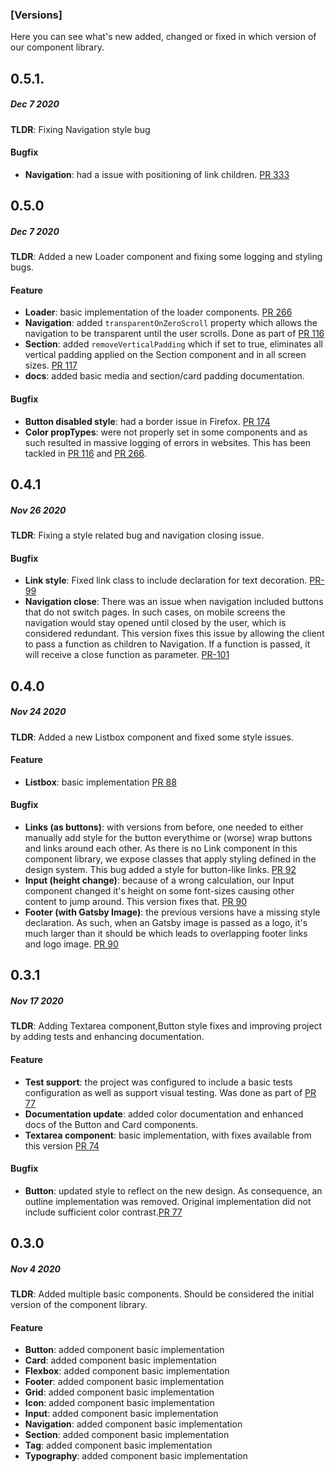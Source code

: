 ### [Versions]

Here you can see what's new added, changed or fixed in which version of our component library.

## 0.5.1.
##### _Dec 7 2020_

**TLDR**: Fixing Navigation style bug

#### Bugfix

- **Navigation**: had a issue with positioning of link children. [PR 333](https://github.com/crocoder-dev/monorepo/pull/333)


## 0.5.0

##### _Dec 7 2020_

**TLDR**: Added a new Loader component and fixing some logging and styling bugs.

#### Feature

- **Loader**: basic implementation of the loader components. [PR 266](https://github.com/crocoder-dev/monorepo/pull/266)
- **Navigation**: added `transparentOnZeroScroll` property which allows the navigation to be transparent until the user 
scrolls. Done as part of [PR 116](https://github.com/crocoder-dev/monorepo/pull/116)
- **Section**: added `removeVerticalPadding` which if set to true, eliminates all vertical padding applied on the Section component and in all screen sizes. [PR 117](https://github.com/crocoder-dev/monorepo/pull/117)
- **docs**: added basic media and section/card padding documentation.

#### Bugfix

- **Button disabled style**: had a border issue in Firefox. [PR 174](https://github.com/crocoder-dev/monorepo/pull/174)
- **Color propTypes**: were not properly set in some components and as such resulted in massive logging of errors in websites. This has been tackled in [PR 116](https://github.com/crocoder-dev/monorepo/pull/116) and [PR 266](https://github.com/crocoder-dev/monorepo/pull/266).

## 0.4.1

##### _Nov 26 2020_

**TLDR**: Fixing a style related bug and navigation closing issue.

#### Bugfix

- **Link style**: Fixed link class to include declaration for text decoration. [PR-99](https://github.com/crocoder-dev/monorepo/pull/99)
- **Navigation close**: There was an issue when navigation included buttons that do not switch pages. In such cases, on mobile screens the navigation would stay opened until closed by the user, which is considered redundant. This version fixes this issue by allowing the client to pass a function as children to Navigation. If a function is passed, it will receive a close function as parameter. [PR-101](https://github.com/crocoder-dev/monorepo/pull/101)


## 0.4.0

##### _Nov 24 2020_

**TLDR**: Added a new Listbox component and fixed some style issues.

#### Feature

- **Listbox**: basic implementation [PR 88](https://github.com/crocoder-dev/monorepo/pull/88/files)


#### Bugfix

- **Links (as buttons)**: with versions from before, one needed to either manually add style for the button everythime or (worse) wrap buttons and links around each other. As there is no Link component in this component library, we expose classes that apply styling defined in the design system. This bug added a style for button-like links. [PR 92](https://github.com/crocoder-dev/monorepo/pull/92)
- **Input (height change)**: because of a wrong calculation, our Input component changed it's height on some font-sizes causing other content to jump around. This version fixes that. [PR 90](https://github.com/crocoder-dev/monorepo/pull/90)
- **Footer (with Gatsby Image)**: the previous versions have a missing style declaration. As such, when an Gatsby image is passed as a logo, it's much larger than it should be which leads to overlapping footer links and logo image. [PR 90](https://github.com/crocoder-dev/monorepo/pull/90)


## 0.3.1

##### _Nov 17 2020_

**TLDR**: Adding Textarea component,Button style fixes and improving project by adding tests and enhancing documentation.

#### Feature

- **Test support**: the project was configured to include a basic tests configuration as well as support visual testing. Was done as part of [PR 77](https://github.com/crocoder-dev/monorepo/pull/77)
- **Documentation update**: added color documentation and enhanced docs of the Button and Card components.
- **Textarea component**: basic implementation, with fixes available from this version [PR 74](https://github.com/crocoder-dev/monorepo/pull/74/files)

#### Bugfix

- **Button**: updated style to reflect on the new design. As consequence, an outline implementation was removed. Original implementation did not include sufficient color contrast.[PR 77](https://github.com/crocoder-dev/monorepo/pull/77)

## 0.3.0

##### _Nov 4 2020_

**TLDR**: Added multiple basic components. Should be considered the initial version
of the component library.

#### Feature

- **Button**: added component basic implementation
- **Card**: added component basic implementation
- **Flexbox**: added component basic implementation
- **Footer**: added component basic implementation
- **Grid**: added component basic implementation
- **Icon**: added component basic implementation
- **Input**: added component basic implementation
- **Navigation**: added component basic implementation
- **Section**: added component basic implementation
- **Tag**: added component basic implementation
- **Typography**: added component basic implementation
